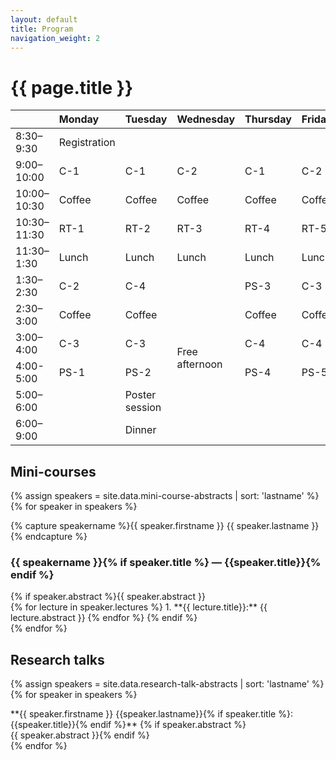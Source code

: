 ```yaml
---
layout: default
title: Program
navigation_weight: 2
---
```


# {{ page.title }}

<table>
  <thead>
    <tr>
      <th style="text-align: left"> </th>
      <th style="text-align: left">Monday</th>
      <th style="text-align: left">Tuesday</th>
      <th style="text-align: left">Wednesday</th>
      <th style="text-align: left">Thursday</th>
      <th style="text-align: left">Friday</th>
    </tr>
  </thead>
  <tbody>
    <tr>
      <td style="text-align: left">8:30–9:30</td>
      <td style="text-align: left" class="admin">Registration</td>
      <td style="text-align: left"> </td>
      <td style="text-align: left"> </td>
      <td style="text-align: left"> </td>
      <td style="text-align: left"> </td>
    </tr>
    <tr>
      <td style="text-align: left">9:00–10:00</td>
      <td style="text-align: left" class="c1">C-1</td>
      <td style="text-align: left" class="c1">C-1</td>
      <td style="text-align: left" class="c2">C-2</td>
      <td style="text-align: left" class="c1">C-1</td>
      <td style="text-align: left" class="c2">C-2</td>
    </tr>
    <tr>
      <td style="text-align: left">10:00–10:30</td>
      <td style="text-align: left" class="admin">Coffee</td>
      <td style="text-align: left" class="admin">Coffee</td>
      <td style="text-align: left" class="admin">Coffee</td>
      <td style="text-align: left" class="admin">Coffee</td>
      <td style="text-align: left" class="admin">Coffee</td>
    </tr>
    <tr>
      <td style="text-align: left">10:30–11:30</td>
      <td style="text-align: left">RT-1</td>
      <td style="text-align: left">RT-2</td>
      <td style="text-align: left">RT-3</td>
      <td style="text-align: left">RT-4</td>
      <td style="text-align: left">RT-5</td>
    </tr>
    <tr>
      <td style="text-align: left">11:30–1:30</td>
      <td style="text-align: left" class="admin">Lunch</td>
      <td style="text-align: left" class="admin">Lunch</td>
      <td style="text-align: left" class="admin">Lunch</td>
      <td style="text-align: left" class="admin">Lunch</td>
      <td style="text-align: left" class="admin">Lunch</td>
    </tr>
    <tr>
      <td style="text-align: left">1:30–2:30</td>
      <td style="text-align: left" class="c2">C-2</td>
      <td style="text-align: left">C-4</td>
      <td rowspan="6" style="text-align: left" class="admin">Free afternoon</td>
      <td style="text-align: left">PS-3</td>
      <td style="text-align: left">C-3</td>
    </tr>
    <tr>
      <td style="text-align: left">2:30–3:00</td>
      <td style="text-align: left">Coffee</td>
      <td style="text-align: left">Coffee</td>
      <!-- <td style="text-align: left"> </td> -->
      <td style="text-align: left">Coffee</td>
      <td style="text-align: left">Coffee</td>
    </tr>
    <tr>
      <td style="text-align: left">3:00–4:00</td>
      <td style="text-align: left">C-3</td>
      <td style="text-align: left">C-3</td>
      <!-- <td style="text-align: left"> </td> -->
      <td style="text-align: left">C-4</td>
      <td style="text-align: left">C-4</td>
    </tr>
    <tr>
      <td style="text-align: left">4:00-5:00</td>
      <td style="text-align: left">PS-1</td>
      <td style="text-align: left">PS-2</td>
      <!-- <td style="text-align: left"> </td> -->
      <td style="text-align: left">PS-4</td>
      <td style="text-align: left">PS-5</td>
    </tr>
    <tr>
      <td style="text-align: left">5:00–6:00</td>
      <td style="text-align: left"> </td>
      <td style="text-align: left">Poster session</td>
      <!-- <td style="text-align: left"> </td> -->
      <td style="text-align: left"> </td>
      <td style="text-align: left"> </td>
    </tr>
    <tr>
      <td style="text-align: left">6:00–9:00</td>
      <td style="text-align: left"> </td>
      <td style="text-align: left">Dinner</td>
      <!-- <td style="text-align: left"> </td> -->
      <td style="text-align: left"> </td>
      <td style="text-align: left"> </td>
    </tr>
  </tbody>
</table>

## Mini-courses 
{% assign speakers = site.data.mini-course-abstracts | sort: 'lastname' %}
{% for speaker in speakers %}
<div class="mini-course-abstract">
{% capture speakername %}{{ speaker.firstname }} {{ speaker.lastname }} {% endcapture %}
<h3 id="{{ speakername | slugify }}">{{ speakername }}{% if speaker.title %} — {{speaker.title}}{% endif %}</h3>
{% if speaker.abstract %}{{ speaker.abstract }}<br/>
{% for lecture in speaker.lectures %}
1. **{{ lecture.title}}:** {{ lecture.abstract }}
{% endfor %}
{% endif %}
</div>
{% endfor %}

## Research talks
{% assign speakers = site.data.research-talk-abstracts | sort: 'lastname' %}
{% for speaker in speakers %}
<div class="research-talk-abstract">
**{{ speaker.firstname }} {{speaker.lastname}}{% if speaker.title %}: {{speaker.title}}{% endif %}**
{% if speaker.abstract %}<br/>{{ speaker.abstract }}{% endif %}
</div>
{% endfor %}

